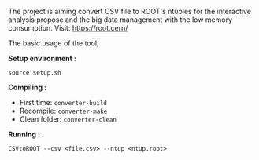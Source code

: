 The project is aiming convert CSV file to ROOT's ntuples for the interactive analysis propose and the big data management with the low memory consumption.
Visit: https://root.cern/

The basic usage of the tool;

**Setup environment :**    
```
source setup.sh
```

**Compiling :**    
- First time: `converter-build`
- Recompile: `converter-make`
- Clean folder: `converter-clean`

**Running :**

```
CSVtoROOT --csv <file.csv> --ntup <ntup.root>
```